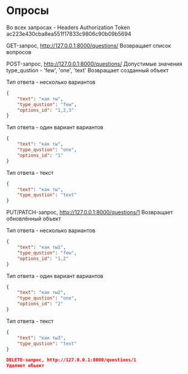 Опросы
===
Во всех запросах - Headers Authorization Token ac223e430cba8ea551f17833c9806c90b09b5694

GET-запрос, http://127.0.0.1:8000/questions/
Возвращает список вопросов

POST-запрос, http://127.0.0.1:8000/questions/
Допустимые значения type_qustion - 'few', 'one', 'text'
Возвращает созданный объект

Тип ответа - несколько вариантов
```json
{
    "text": "как ты",
    "type_qustion": "few",
    "options_id": "1,2,3"
}
```
Тип ответа - один вариант вариантов
```json
{
    "text": "как ты",
    "type_qustion": "one",
    "options_id": "1"
}
```
Тип ответа - текст
```json
{
    "text": "как ты",
    "type_qustion": "text"
}
```

PUT/PATCH-запрос, http://127.0.0.1:8000/questions/1
Возвращает обновлённый объект

Тип ответа - несколько вариантов
```json
{
    "text": "как ты1",
    "type_qustion": "few",
    "options_id": "1,2"
}
```
Тип ответа - один вариант вариантов
```json
{
    "text": "как ты2",
    "type_qustion": "one",
    "options_id": "2"
}
```
Тип ответа - текст
```json
{
    "text": "как ты3",
    "type_qustion": "text"
}

DELETE-запрос, http://127.0.0.1:8000/questions/1
Удаляет объект

